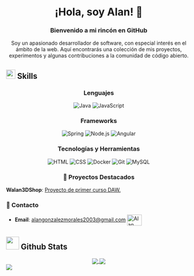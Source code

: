 <h1 align="center">¡Hola, soy Alan! 👋</h1>

### <h3 align="center">Bienvenido a mi rincón en GitHub</h3>
<p align="center">Soy un apasionado desarrollador de software, con especial interés en el ámbito de la web. Aquí encontrarás una colección de mis proyectos, experimentos y algunas contribuciones a la comunidad de código abierto.</p>


## <img src="https://media2.giphy.com/media/QssGEmpkyEOhBCb7e1/giphy.gif?cid=ecf05e47a0n3gi1bfqntqmob8g9aid1oyj2wr3ds3mg700bl&rid=giphy.gif" width ="25"><b> Skills</b>

#### <h3 align="center">Lenguajes</h3>
<p align="center">
  <img src="https://img.shields.io/badge/Java-ED8B00?style=for-the-badge&logo=openjdk&logoColor=white" alt="Java"/>
  <img src="https://img.shields.io/badge/JavaScript-323330?style=for-the-badge&logo=javascript&logoColor=F7DF1E" alt="JavaScript"/>
</p>

#### <h3 align="center">Frameworks</h3>
<p align="center">
  <img src="https://img.shields.io/badge/Spring-6DB33F?style=for-the-badge&logo=spring&logoColor=white" alt="Spring"/>
  <img src="https://img.shields.io/badge/Node.js-43853D?style=for-the-badge&logo=node.js&logoColor=white" alt="Node.js"/>
  <img src="https://img.shields.io/badge/Angular-DD0031?style=for-the-badge&logo=angular&logoColor=white" alt="Angular"/>
</p>

#### <h3 align="center">Tecnologías y Herramientas</h3>
<p align="center">
  <img src="https://img.shields.io/badge/HTML-E34F26?style=for-the-badge&logo=html5&logoColor=white" alt="HTML"/>
  <img src="https://img.shields.io/badge/CSS-1572B6?style=for-the-badge&logo=css3&logoColor=white" alt="CSS"/>
  <img src="https://img.shields.io/badge/Docker-2496ED?style=for-the-badge&logo=docker&logoColor=white" alt="Docker"/>
  <img src="https://img.shields.io/badge/Git-F05032?style=for-the-badge&logo=git&logoColor=white" alt="Git"/>
  <img src="https://img.shields.io/badge/MySQL-4479A1?style=for-the-badge&logo=mysql&logoColor=white" alt="MySQL"/>
</p>



### <h3 align="center">🌟 Proyectos Destacados</h3>
<b>Walan3DShop</b>: [Proyecto de primer curso DAW.](https://github.com/walan-create/Walan3DShop)


### 💬 Contacto
- **Email**: [alangonzalezmorales2003@gmail.com](mailto:alangonzalezmorales2003@gmail.com)
<a href="https://www.linkedin.com/in/alan-gonzalez-morales-web-software-developer/" target="blank"><img align="center" src="https://raw.githubusercontent.com/rahuldkjain/github-profile-readme-generator/master/src/images/icons/Social/linked-in-alt.svg" alt="Alan Gonzalez Morales" height="30" width="40" /></a>


## <img src="https://media.giphy.com/media/iY8CRBdQXODJSCERIr/giphy.gif" width="35"><b> Github Stats </b>

<div align="center"> 
     <a href="">
      <img align="center" src="https://github-readme-stats-sigma-five.vercel.app/api?username=walan-create&show_icons=true&include_all_commits=true&count_private=true&theme=react&line_height=40" />
    </a>
    <a href="">
      <img align="center" src="https://github-readme-stats.vercel.app/api/top-langs/?username=walan-create&theme=react&line_height=40&hide=css"/>
    </a>
</div
<br>
<img src="https://user-images.githubusercontent.com/73097560/115834477-dbab4500-a447-11eb-908a-139a6edaec5c.gif"><br><br>

